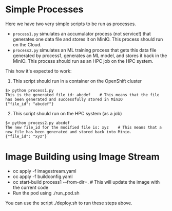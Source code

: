 # Simple Processes

Here we have two very simple scripts to be run as processes.

- `process1.py` simulates an accumulator process (not service!) that generates one data file and stores it on MinIO. This process should run on the Cloud.
- `process2.py` simulates an ML training process that gets this data file generated by process1, generates an ML model, and stores it back in the MinIO. This process should run as an HPC job on the HPC system.

This how it's expected to work:

1. This script should run in a container on the OpenShift cluster

```shell
$> python process1.py 
This is the generated file_id: abcdef    # This means that the file has been generated and successfully stored in MinIO 
{"file_id": "abcdef"} 
```

2. This script should run on the HPC system (as a job)

```shell
$> python process2.py abcdef
The new file_id for the modified file is: xyz    # This means that a new file has been generated and stored back into Minio. 
{"file_id": "xyz"} 
```

# Image Building using Image Stream

- oc apply -f imagestream.yaml
- oc apply -f buildconfig.yaml
- oc start-build process1 --from-dir=.  # This will update the image with the current code
- Run the pod using ./run_pod.sh

You can use the script ./deploy.sh to run these steps above.